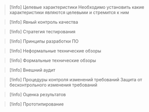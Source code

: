 >[!info] Целевые характеристики
>Необходимо установить какие характеристики являются целевыми и стремится к ним

>[!info] Явный контроль качества

>[!info] Стратегия тестирования

>[!info] Принципы разработки ПО

>[!info] Неформальные технические обзоры

>[!info] Формальные технические обзоры

>[!info] Внешний аудит

>[!info] Процедуры контроля изменений требований
>Защита от бесконтрольного изменения требований 

>[!info] Оценка результатов

>[!info] Прототипирование
